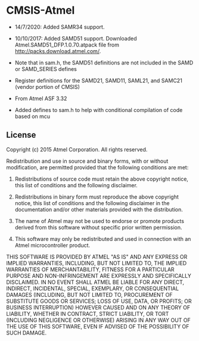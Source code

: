 # CMSIS-Atmel

* 14/7/2020: Added SAMR34 support. 

* 10/10/2017: Added SAMD51 support. Downloaded Atmel.SAMD51_DFP.1.0.70.atpack file from http://packs.download.atmel.com/.
* Note that in sam.h, the SAMD51 definitions are not included in the SAMD or SAMD_SERIES defines

* Register definitions for the SAMD21, SAMD11, SAML21, and SAMC21 (vendor portion of CMSIS)
* From Atmel ASF 3.32
* Added defines to sam.h to help with conditional compilation of code based on mcu

## License

Copyright (c) 2015 Atmel Corporation. All rights reserved.

Redistribution and use in source and binary forms, with or without
modification, are permitted provided that the following conditions are met:

1. Redistributions of source code must retain the above copyright notice,
   this list of conditions and the following disclaimer.

2. Redistributions in binary form must reproduce the above copyright notice,
   this list of conditions and the following disclaimer in the documentation
   and/or other materials provided with the distribution.

3. The name of Atmel may not be used to endorse or promote products derived
   from this software without specific prior written permission.

4. This software may only be redistributed and used in connection with an
   Atmel microcontroller product.

THIS SOFTWARE IS PROVIDED BY ATMEL "AS IS" AND ANY EXPRESS OR IMPLIED
WARRANTIES, INCLUDING, BUT NOT LIMITED TO, THE IMPLIED WARRANTIES OF
MERCHANTABILITY, FITNESS FOR A PARTICULAR PURPOSE AND NON-INFRINGEMENT ARE
EXPRESSLY AND SPECIFICALLY DISCLAIMED. IN NO EVENT SHALL ATMEL BE LIABLE FOR
ANY DIRECT, INDIRECT, INCIDENTAL, SPECIAL, EXEMPLARY, OR CONSEQUENTIAL
DAMAGES (INCLUDING, BUT NOT LIMITED TO, PROCUREMENT OF SUBSTITUTE GOODS
OR SERVICES; LOSS OF USE, DATA, OR PROFITS; OR BUSINESS INTERRUPTION)
HOWEVER CAUSED AND ON ANY THEORY OF LIABILITY, WHETHER IN CONTRACT,
STRICT LIABILITY, OR TORT (INCLUDING NEGLIGENCE OR OTHERWISE) ARISING IN
ANY WAY OUT OF THE USE OF THIS SOFTWARE, EVEN IF ADVISED OF THE
POSSIBILITY OF SUCH DAMAGE.
